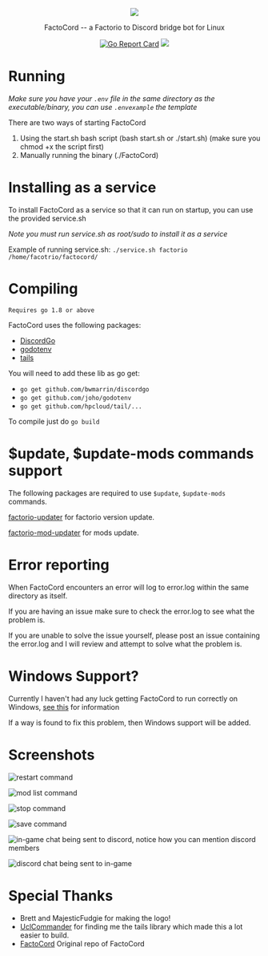 <p align="center"><img src="http://i.imgur.com/QrhAeBe.png"></p>
<p align="center">FactoCord -- a Factorio to Discord bridge bot for Linux</p>
<p align="center">
<a href="https://goreportcard.com/report/github.com/Kuhave/FactoCord"><img src="https://goreportcard.com/badge/github.com/Kuhave/FactoCord" alt="Go Report Card"></a>
<a href="https://travis-ci.org/Kuhave/FactoCord"><img src="https://travis-ci.org/Kuhave/FactoCord.svg?branch=master"</img></a>
</p>

# Running
*Make sure you have your `.env` file in the same directory as the executable/binary, you can use `.envexample` the template*

There are two ways of starting FactoCord

1. Using the start.sh bash script (bash start.sh or ./start.sh) (make sure you chmod +x the script first)
2. Manually running the binary (./FactoCord)

# Installing as a service

To install FactoCord as a service so that it can run on startup, you can use the provided service.sh

*Note you must run service.sh as root/sudo to install it as a service*

Example of running service.sh:
`./service.sh factorio /home/facotrio/factocord/`


# Compiling

`Requires go 1.8 or above`

FactoCord uses the following packages:

- [DiscordGo](https://github.com/bwmarrin/discordgo)
- [godotenv](https://github.com/joho/godotenv/)
- [tails](https://github.com/hpcloud/tail)

You will need to add these lib as go get:

- `go get github.com/bwmarrin/discordgo`
- `go get github.com/joho/godotenv`
- `go get github.com/hpcloud/tail/...`

To compile just do `go build`

# $update, $update-mods commands support

The following packages are required to use `$update`, `$update-mods` commands.

[factorio-updater]() for factorio version update.

[factorio-mod-updater](https://github.com/astevens/factorio-mod-updater) for mods update.

# Error reporting

When FactoCord encounters an error will log to error.log within the same directory as itself.

If you are having an issue make sure to check the error.log to see what the problem is.

If you are unable to solve the issue yourself, please post an issue containing the error.log and I will review and attempt to solve what the problem is.


# Windows Support?

Currently I haven't had any luck getting FactoCord to run correctly on Windows, [see this](https://github.com/FactoKit/FactoCord/issues/3) for information

If a way is found to fix this problem, then Windows support will be added.


# Screenshots

<p><img src="http://i.imgur.com/JsLOVst.png" alt="restart command"></p>
<p><img src="http://i.imgur.com/1cxq54P.png" alt="mod list command"></p>
<p><img src="http://i.imgur.com/qN3NsO6.png" alt="stop command"></p>
<p><img src="http://i.imgur.com/cxjvFG8.png" alt="save command"></p>
<p><img src="http://i.imgur.com/dztOTrk.png" alt="in-game chat being sent to discord, notice how you can mention discord members"></p>
<p><img src="http://i.imgur.com/Npl0vBb.png" alt="discord chat being sent to in-game"></p>


# Special Thanks

  - Brett and MajesticFudgie for making the logo!
  - [UclCommander](https://github.com/UclCommander) for finding me the tails library which made this a lot easier to build.
  - [FactoCord](https://github.com/FactoKit/FactoCord) Original repo of FactoCord

